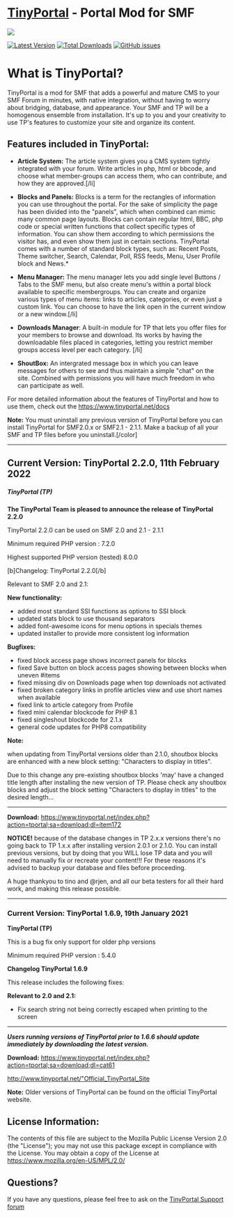 [TinyPortal](https://www.tinyportal.net/) - Portal Mod for SMF
==================================================
![](https://www.tinyportal.net/Themes/alphacentauri203/images/theme/logo_light.png)

[![Latest Version](https://img.shields.io/github/release/TinyPortal/TinyPortal.svg)](https://github.com/TinyPortal/TinyPortal/releases)
[![Total Downloads](https://img.shields.io/github/downloads/TinyPortal/TinyPortal/total.svg)](https://github.com/TinyPortal/TinyPortal/releases)
[![GitHub issues](https://img.shields.io/github/issues/TinyPortal/TinyPortal.svg)](https://github.com/TinyPortal/TinyPortal/issues)

# What is TinyPortal?

TinyPortal is a mod for SMF that adds a powerful and mature CMS to your SMF Forum in minutes, with native integration, without having to worry about bridging, database, and appearance. Your SMF and TP will be a homogenous ensemble from installation. It's up to you and your creativity to use TP's features to customize your site and organize its content.

## Features included in TinyPortal:

- **Article System:** The article system gives you a CMS system tightly integrated with your forum. Write articles in php, html or bbcode, and choose what member-groups can access them, who can contribute, and how they are approved.[/li]

- **Blocks and Panels:** Blocks is a term for the rectangles of information you can use throughout the portal. For the sake of simplicity the page has been divided into the "panels", which when combined can mimic many common page layouts. Blocks can contain regular html, BBC, php code or special written functions that collect specific types of information. You can show them according to which permissions the visitor has, and even show them just in certain sections. 
TinyPortal comes with a number of standard block types, such as: Recent Posts, Theme switcher, Search, Calendar, Poll, RSS feeds, Menu, User Profile block and News.*

- **Menu Manager:** The menu manager lets you add single level Buttons / Tabs to the SMF menu, but also create menu's within a portal block available to specific membergroups. You can create and organize various types of menu items: links to articles, categories, or even just a custom link. You can choose to have the link open in the current window or a new window.[/li]

- **Downloads Manager**: A built-in module for TP that lets you offer files for your members to browse and download. Its works by having the downloadable files placed in categories, letting you restrict member groups access level per each category. [/li]

- **ShoutBox:** An intergrated message box in which you can leave messages for others to see and thus maintain a simple "chat" on the site. Combined with permissions you will have much freedom in who can participate as well.


For more detailed information about the features of TinyPortal and how to use them, check out the https://www.tinyportal.net/docs

**Note:** You must uninstall any previous version of TinyPortal before you can install TinyPortal for SMF2.0.x or SMF2.1 - 2.1.1. Make a backup of all your SMF and TP files before you uninstall.[/color]

***

## Current Version: TinyPortal 2.2.0, 11th February 2022

##### TinyPortal (TP)

**The TinyPortal Team is pleased to announce the release of TinyPortal 2.2.0**

TinyPortal 2.2.0 can be used on SMF 2.0 and 2.1 - 2.1.1

Minimum required PHP version : 7.2.0

Highest supported PHP version (tested) 8.0.0

[b]Changelog: TinyPortal 2.2.0[/b]

Relevant to SMF 2.0 and 2.1:

**New functionality:**

- added most standard SSI functions as options to SSI block
- updated stats block to use thousand separators
- added font-awesome icons for menu options in specials themes
- updated installer to provide more consistent log information

**Bugfixes:**

- fixed block access page shows incorrect panels for blocks
- fixed Save button on block access pages showing between blocks when uneven #items
- fixed missing div on Downloads page when top downloads not activated
- fixed broken category links in profile articles view and use short names when available
- fixed link to article category from Profile
- fixed mini calendar blockcode for PHP 8.1
- fixed singleshout blockcode for 2.1.x
- general code updates for PHP8 compatibility

**Note:**

when updating from TinyPortal versions older than 2.1.0, shoutbox blocks are enhanced with a new block setting: "Characters to display in titles".

Due to this change any pre-existing shoutbox blocks 'may' have a changed title length after installing the new version of TP. Please check any shoutbox blocks and adjust the block setting "Characters to display in titles" to the desired length...

***

**Download:** https://www.tinyportal.net/index.php?action=tportal;sa=download;dl=item172

**NOTICE!** because of the database changes in TP 2.x.x versions there's no going back to TP 1.x.x after installing version 2.0.1 or 2.1.0. You can install previous versions, but by doing that you WILL lose TP data and you will need to manually fix or recreate your content!!! For these reasons it's advised to backup your database and files before proceeding.

A huge thankyou to tino and @rjen, and all our beta testers for all their hard work, and making this release possible.

***

### Current Version: TinyPortal 1.6.9, 19th January 2021

**TinyPortal (TP)**

This is a bug fix only support for older php versions

Minimum required PHP version : 5.4.0

**Changelog TinyPortal 1.6.9**

This release includes the following fixes:

**Relevant to 2.0 and 2.1:**

- Fix search string not being correctly escaped when printing to the screen

***

***Users running versions of TinyPortal prior to 1.6.6 should update immediately by downloading the latest version.***

**Download:** https://www.tinyportal.net/index.php?action=tportal;sa=download;dl=cat61

http://www.tinyportal.net/"Official_TinyPortal_Site

**Note:** Older versions of TinyPortal can be found on the official TinyPortal website.

License Information:
--------------------------------------

The contents of this file are subject to the Mozilla Public License Version 2.0 (the "License");
you may not use this package except in compliance with the License. You may obtain a copy of the License at
https://www.mozilla.org/en-US/MPL/2.0/


Questions?
----------

If you have any questions, please feel free to ask on the
[TinyPortal Support forum](https://www.tinyportal.net)

